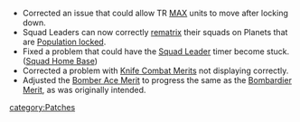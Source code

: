 - Corrected an issue that could allow TR [MAX](/MAX "wikilink") units
  to move after locking down.
- Squad Leaders can now correctly [rematrix](/Matrix "wikilink") their
  squads on Planets that are [Population
  locked](/Population_lock "wikilink").
- Fixed a problem that could have the [Squad
  Leader](/Squad_Leader "wikilink") timer become stuck. ([Squad Home
  Base](/Squad_Home_Base "wikilink"))
- Corrected a problem with [Knife Combat
  Merits](/Hand_to_Hand "wikilink") not displaying correctly.
- Adjusted the [Bomber Ace Merit](/Bomber_Ace "wikilink") to progress
  the same as the [Bombardier Merit](</Bombardier_(Merit)> "wikilink"),
  as was originally intended.

[category:Patches](/category:Patches "wikilink")
